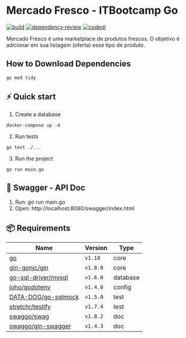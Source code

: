 # Mercado Fresco - ITBootcamp Go 

[![build](https://github.com/vinigracindo/mercado-fresco-stranger-strings/actions/workflows/build.yml/badge.svg)](https://github.com/vinigracindo/mercado-fresco-stranger-strings/actions/workflows/build.yml)
[![dependency-review](
https://github.com/vinigracindo/mercado-fresco-stranger-strings/actions/workflows/dependency-review.yml/badge.svg)](https://github.com/vinigracindo/mercado-fresco-stranger-strings/actions/workflows/dependency-review.yml)
[![codeql](
https://github.com/vinigracindo/mercado-fresco-stranger-strings/actions/workflows/codeql.yml/badge.svg)](https://github.com/vinigracindo/mercado-fresco-stranger-strings/actions/workflows/codeql.yml)

Mercado Fresco é uma marketplace de produtos frescos. O objetivo é 
adicionar em sua listagem (oferta) esse tipo de produto. 

## How to Download Dependencies

```shell
go mod tidy
```

## ⚡️ Quick start

1. Create a database
```shell
docker-compose up -d
```

2. Run tests
```shell
go test ./...
```

3. Run the project
```shell
go run main.go
```

## 📝 Swagger - API Doc

1. Run: go run main.go
2. Open: http://localhost:8080/swagger/index.html

## 📦 Requirements

| Name                                                                  | Version   | Type       |
| --------------------------------------------------------------------- | --------- | ---------- |
| [go](https://go.dev/)                                                 | `v1.18`   | core       |
| [gin-gonic/gin](https://github.com/gin-gonic/gin)                     | `v1.8.0`  | core       |
| [go-sql-driver/mysql](https://github.com/go-sql-driver/mysql)         | `v1.6.0`  | database   |
| [joho/godotenv](https://github.com/joho/godotenv)                     | `v1.4.0`  | config     |
| [DATA-DOG/go-sqlmock](https://github.com/DATA-DOG/go-sqlmock)         | `v1.5.0`  | test       |
| [stretchr/testify](https://github.com/stretchr/testify)               | `v1.7.4`  | test       |
| [swaggo/swag](https://github.com/swaggo/swag)                         | `v1.8.2`  | doc        |
| [swaggo/gin-swagger](https://github.com/swaggo/gin-swagger)           | `v1.4.3`  | doc        |
